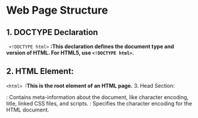 # Web Page Structure
## 1. DOCTYPE Declaration
``` <!DOCTYPE html>``` **:This declaration defines the document type and version of HTML. For HTML5, use ```<!DOCTYPE html>```.**
## 2. HTML Element:
```<html> ```**:This is the root element of an HTML page.**
3. Head Section:
<head> : Contains meta-information about the document, like character encoding, title, linked CSS files, and scripts. <meta charset="UTF-8"> : Specifies the character encoding for the HTML document.
<title> : Title of the webpage, displayed in the browser's title bar or tab.
<link rel="stylesheet" href="style.css"> : Link to an external CSS file.
<script src="script.js"></script> : Link to an external JavaScript file.
4. Body Section:
<body> : Contains the contents of the HTML document. This is where you place the content that will be visible to users. Headings: <h1> to <h6> tags for headings (h1 for the main heading).
Paragraphs: <p> tag for paragraphs.
Links: <a href="url"> to create a hyperlink.
Images: <img src="image.jpg" alt="description"> for embedding images.
Lists:
Ordered List: <ol> with <li> items.
Unordered List: <ul> with <li> items.
Tables: <table> , with <tr> for rows, and <td> for cells.
Forms: <form> for user input.
Input Elements: <input> , <textarea> , <button> , etc.


